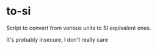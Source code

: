# to-si
Script to convert from various units to SI equivalent ones.

It's probably insecure, I don't really care
